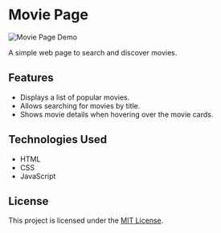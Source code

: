 # Movie Page
![Movie Page Demo](Assets/Movie-Page-Demo.gif)

A simple web page to search and discover movies.

## Features

- Displays a list of popular movies.
- Allows searching for movies by title.
- Shows movie details when hovering over the movie cards.

## Technologies Used

- HTML
- CSS
- JavaScript

## License

This project is licensed under the [MIT License](LICENSE).
